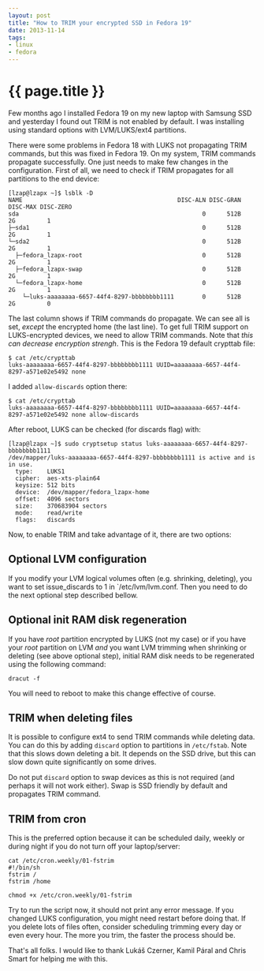 ```yaml
---
layout: post
title: "How to TRIM your encrypted SSD in Fedora 19"
date: 2013-11-14
tags:
- linux
- fedora
---
```

{{ page.title }}
================

Few months ago I installed Fedora 19 on my new laptop with Samsung SSD and
yesterday I found out TRIM is not enabled by default. I was installing using
standard options with LVM/LUKS/ext4 partitions.

There were some problems in Fedora 18 with LUKS not propagating TRIM commands,
but this was fixed in Fedora 19. On my system, TRIM commands propagate
successfully. One just needs to make few changes in the configuration. First
of all, we need to check if TRIM propagates for all partitions to the end
device:

    [lzap@lzapx ~]$ lsblk -D
    NAME                                            DISC-ALN DISC-GRAN DISC-MAX DISC-ZERO
    sda                                                    0      512B       2G         1
    ├─sda1                                                 0      512B       2G         1
    └─sda2                                                 0      512B       2G         1
      ├─fedora_lzapx-root                                  0      512B       2G         1
      ├─fedora_lzapx-swap                                  0      512B       2G         1
      └─fedora_lzapx-home                                  0      512B       2G         1
        └─luks-aaaaaaaa-6657-44f4-8297-bbbbbbbb1111        0      512B       2G         0

The last column shows if TRIM commands do propagate. We can see all is set,
*except* the encrypted home (the last line). To get full TRIM support on
LUKS-encrypted devices, we need to allow TRIM commands. Note that *this can
decrease encryption strengh*. This is the Fedora 19 default crypttab file:

    $ cat /etc/crypttab
    luks-aaaaaaaa-6657-44f4-8297-bbbbbbbb1111 UUID=aaaaaaaa-6657-44f4-8297-a571e02e5492 none

I added `allow-discards` option there:

    $ cat /etc/crypttab
    luks-aaaaaaaa-6657-44f4-8297-bbbbbbbb1111 UUID=aaaaaaaa-6657-44f4-8297-a571e02e5492 none allow-discards

After reboot, LUKS can be checked (for discards flag) with:

    [lzap@lzapx ~]$ sudo cryptsetup status luks-aaaaaaaa-6657-44f4-8297-bbbbbbbb1111
    /dev/mapper/luks-aaaaaaaa-6657-44f4-8297-bbbbbbbb1111 is active and is in use.
      type:    LUKS1
      cipher:  aes-xts-plain64
      keysize: 512 bits
      device:  /dev/mapper/fedora_lzapx-home
      offset:  4096 sectors
      size:    370683904 sectors
      mode:    read/write
      flags:   discards

Now, to enable TRIM and take advantage of it, there are two options:

Optional LVM configuration
--------------------------

If you modify your LVM logical volumes often (e.g. shrinking, deleting), you
want to set issue\_discards to 1 in `/etc/lvm/lvm.conf. Then you need to do
the next optional step described bellow.

Optional init RAM disk regeneration
-----------------------------------

If you have *root* partition encrypted by LUKS (not my case) or if you have
your *root* partition on LVM *and* you want LVM trimming when shrinking or
deleting (see above optional step), initial RAM disk needs to be regenerated
using the following command:

    dracut -f

You will need to reboot to make this change effective of course.

TRIM when deleting files
------------------------

It is possible to configure ext4 to send TRIM commands while deleting data.
You can do this by adding `discard` option to partitions in `/etc/fstab`. Note
that this slows down deleting a bit. It depends on the SSD drive, but this can
slow down quite significantly on some drives.

Do not put `discard` option to swap devices as this is not required (and
perhaps it will not work either). Swap is SSD friendly by default and
propagates TRIM command.

TRIM from cron
--------------

This is the preferred option because it can be scheduled daily, weekly or
during night if you do not turn off your laptop/server:

    cat /etc/cron.weekly/01-fstrim
    #!/bin/sh
    fstrim /
    fstrim /home

    chmod +x /etc/cron.weekly/01-fstrim

Try to run the script now, it should not print any error message. If you
changed LUKS configuration, you might need restart before doing that. If you
delete lots of files often, consider scheduling trimming every day or even
every hour. The more you trim, the faster the process should be.

That's all folks. I would like to thank Lukáš Czerner, Kamil Páral and Chris
Smart for helping me with this.

